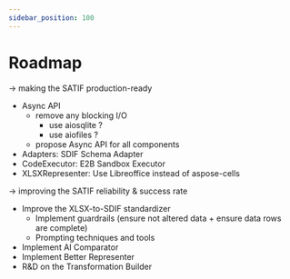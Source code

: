 ```yaml
---
sidebar_position: 100
---
```

# Roadmap

-> making the SATIF production-ready

- Async API
  - remove any blocking I/O
    - use aiosqlite ?
    - use aiofiles ?
  - propose Async API for all components
- Adapters: SDIF Schema Adapter
- CodeExecutor: E2B Sandbox Executor
- XLSXRepresenter: Use Libreoffice instead of aspose-cells

-> improving the SATIF reliability & success rate

- Improve the XLSX-to-SDIF standardizer
  - Implement guardrails (ensure not altered data + ensure data rows are complete)
  - Prompting techniques and tools
- Implement AI Comparator
- Implement Better Representer
- R&D on the Transformation Builder
